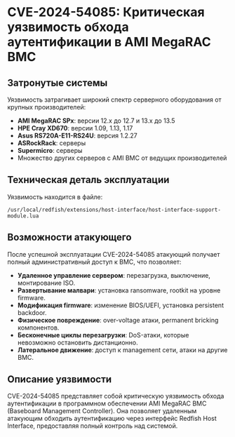 # CVE-2024-54085: Критическая уязвимость обхода аутентификации в AMI MegaRAC BMC

## Затронутые системы
Уязвимость затрагивает широкий спектр серверного оборудования от крупных производителей:

- **AMI MegaRAC SPx**: версии 12.x до 12.7 и 13.x до 13.5
- **HPE Cray XD670**: версии 1.09, 1.13, 1.17
- **Asus RS720A-E11-RS24U**: версия 1.2.27
- **ASRockRack**: серверы
- **Supermicro**: серверы
- Множество других серверов с AMI BMC от ведущих производителей

## Техническая деталь эксплуатации
Уязвимость находится в файле:

```
/usr/local/redfish/extensions/host-interface/host-interface-support-module.lua
```

## Возможности атакующего
После успешной эксплуатации CVE-2024-54085 атакующий получает полный административный доступ к BMC, что позволяет:

- **Удаленное управление сервером**: перезагрузка, выключение, монтирование ISO.
- **Развертывание малвари**: установка ransomware, rootkit на уровне firmware.
- **Модификация firmware**: изменение BIOS/UEFI, установка persistent backdoor.
- **Физическое повреждение**: over-voltage атаки, permanent bricking компонентов.
- **Бесконечные циклы перезагрузки**: DoS-атаки, которые невозможно остановить дистанционно.
- **Латеральное движение**: доступ к management сети, атаки на другие BMC.

## Описание уязвимости
CVE-2024-54085 представляет собой критическую уязвимость обхода аутентификации в программном обеспечении AMI MegaRAC BMC (Baseboard Management Controller). Она позволяет удаленным атакующим обходить аутентификацию через интерфейс Redfish Host Interface, предоставляя полный контроль над системой.